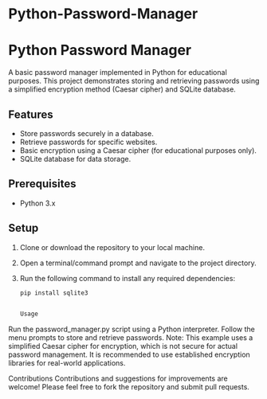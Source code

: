 # Python-Password-Manager
# Python Password Manager

A basic password manager implemented in Python for educational purposes. This project demonstrates storing and retrieving passwords using a simplified encryption method (Caesar cipher) and SQLite database.

## Features

- Store passwords securely in a database.
- Retrieve passwords for specific websites.
- Basic encryption using a Caesar cipher (for educational purposes only).
- SQLite database for data storage.

## Prerequisites

- Python 3.x

## Setup

1. Clone or download the repository to your local machine.
2. Open a terminal/command prompt and navigate to the project directory.
3. Run the following command to install any required dependencies:

   ```bash
   pip install sqlite3


   Usage
Run the password_manager.py script using a Python interpreter.
Follow the menu prompts to store and retrieve passwords.
Note: This example uses a simplified Caesar cipher for encryption, which is not secure for actual password management. It is recommended to use established encryption libraries for real-world applications.

Contributions
Contributions and suggestions for improvements are welcome! Please feel free to fork the repository and submit pull requests.
